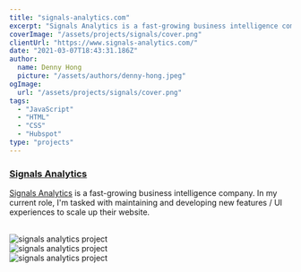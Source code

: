 ```yaml
---
title: "signals-analytics.com"
excerpt: "Signals Analytics is a fast-growing business intelligence company. In my current role, I'm tasked with maintaining and developing new features / UI experiences to scale up their website."
coverImage: "/assets/projects/signals/cover.png"
clientUrl: "https://www.signals-analytics.com/"
date: "2021-03-07T18:43:31.186Z"
author:
  name: Denny Hong
  picture: "/assets/authors/denny-hong.jpeg"
ogImage:
  url: "/assets/projects/signals/cover.png"
tags:
  - "JavaScript"
  - "HTML"
  - "CSS"
  - "Hubspot"
type: "projects"
---
```


### [Signals Analytics](https://www.signals-analytics.com/)

[Signals Analytics](https://www.signals-analytics.com/) is a fast-growing business intelligence company. In my current role, I'm tasked with maintaining and developing new features / UI experiences to scale up their website.

<br>

<img data-process="true" src="/assets/projects/signals/screenshots/home.png" alt="signals analytics project"/>

<br>

<img data-process="true" src="/assets/projects/signals/screenshots/platform.png" alt="signals analytics project"/>

<br>

<img data-process="true" src="/assets/projects/signals/screenshots/resource.png" alt="signals analytics project"/>

